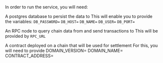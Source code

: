 In order to run the service, you will need:

A postgres database to persist the data to
    This will enable you to provide the variables: 
        `DB_PASSWORD=`
        `DB_HOST=`
        `DB_NAME=`
        `DB_USER=`
        `DB_PORT=`

An RPC node to query chain data from and send transactions to
    This will be provided by `RPC_URL`

A contract deployed on a chain that will be used for settlement
    For this, you will need to provide 
        DOMAIN_VERSION=
        DOMAIN_NAME=
        CONTRACT_ADDRESS=

